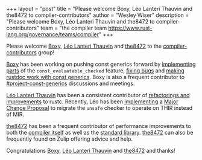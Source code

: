 +++
layout = "post"
title = "Please welcome Boxy, Léo Lanteri Thauvin and the8472 to compiler-contributors"
author = "Wesley Wiser"
description = "Please welcome Boxy, Léo Lanteri Thauvin and the8472 to compiler-contributors"
team = "the compiler team <https://www.rust-lang.org/governance/teams/compiler>"
+++

Please welcome [Boxy], [Léo Lanteri Thauvin] and [the8472] to the [compiler-contributors] group!

[Boxy] has been working on pushing const generics forward by [implementing parts] of the `const_evaluatable_checked` feature, [fixing bugs] and [making rustdoc work with const generics].
Boxy is also a frequent contributor to [#project-const-generics] discussions and meetings.

[Léo Lanteri Thauvin] has been a consistent contributor of [refactorings and improvements] to rustc.
Recently, Léo has been [implementing] a [Major Change Proposal] to migrate the `unsafe` checker to operate on THIR instead of MIR.

[the8472] has been a frequent contributor of performance improvements to both the [compiler itself] as well as the [standard library]. 
[the8472] can also be frequently found on Zulip offering advice and help.

Congratulations [Boxy], [Léo Lanteri Thauvin] and [the8472] and thanks!

[Boxy]: https://github.com/BoxyUwU
[implementing parts]: https://github.com/rust-lang/rust/pull/81577
[fixing bugs]: https://github.com/rust-lang/rust/pull/82067
[making rustdoc work with const generics]: https://github.com/rust-lang/rust/pull/85957
[#project-const-generics]: https://rust-lang.zulipchat.com/#narrow/stream/260443-project-const-generics
[Léo Lanteri Thauvin]: https://github.com/LeSeulArtichaut
[refactorings and improvements]: https://github.com/rust-lang/rust/pull/78182
[implementing]: https://github.com/rust-lang/rust/pull/83129
[Major Change Proposal]: https://github.com/rust-lang/compiler-team/issues/402
[the8472]: https://github.com/the8472
[compiler itself]: https://github.com/rust-lang/rust/pull/84965
[standard library]: https://github.com/rust-lang/rust/pull/83245
[compiler-contributors]: https://rust-lang.github.io/rfcs/2689-compiler-team-contributors.html
